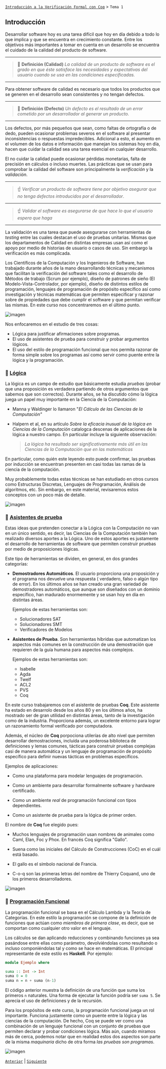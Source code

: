 [`Introducción a la Verificación Formal con Coq`](../README.md) > `Tema 1`

## Introducción

Desarrollar software hoy es una tarea difícil que hoy en día debido a todo lo que implica y que se encuentra en 
crecimiento constante. Entre los objetivos más importantes a tomar en cuenta en un desarrollo se encuentra el cuidado de
la calidad del producto de software. 

---
> :green_book: **Definición (Calidad)**  _La calidad de un producto de software es el grado en que éste satisface las 
> necesidades y expectativas del usuario cuando se usa en las condiciones especificadas._
---

Para obtener software de calidad es necesario que todos los productos que se generen en el desarrollo sean consistentes
y no tengan defectos.

---
> :green_book: **Definición (Defecto)**  _Un defecto es el resultado de un error cometido por un desarrollador al 
> generar un producto._
---

Los defectos, por más pequeños que sean, como faltas de ortografía o de dedo, pueden ocasionar problemas severos en el
software al presentar inconsistencias o respuestas impredecibles. Adicional a esto, el aumento en el volumen de los 
datos e información que manejan los sistemas hoy en día, hacen que cuidar la calidad sea una tarea esencial en cualquier
desarrollo.

El no cuidar la calidad puede ocasionar pérdidas monetarias, falta de precisión en cálculos o incluso muertes. Las 
prácticas que se usan para comprobar la calidad del software son principalmente la *verificación* y la *validación*.

---
> :point_up: _Verificar un producto de software tiene por objetivo asegurar que no tenga defectos introducidos por el
> desarrollador_.
---
> :point_up: _Validar el software es asegurarse de que hace lo que el usuario espera que haga_ 
---

La validación es una tarea que puede asesgurarse con herramientas de *testing* entre las cuales destacan el uso de 
pruebas unitarias. Mismas que los departamentos de Calidad en distintas empresas usan así como el apoyo por medio de
historias de usuario o casos de uso. Sin embargo la verificación es más complicada.

Los Científicos de la Computación y los Ingenieros de Software, han trabajado durante años de la mano desarrollando
técnicas y mecanismos que facilitan la verificación del software tales como el desarrollo de Métodos de trabajo (Scrum 
por ejemplo), diseño de patrones de sieño (El Modelo-Vista-Controlador, por ejemplo), diseño de distintos estilos de
programación, lenguajes de programación de propósito específico así como investigación y técnicas matemáticas que 
permiten especificar y razonar sobre de propiedades que debe cumplir el software y que permitan verificar las mismas. En 
este curso nos concentraremos en el último punto.

![imagen](https://external-content.duckduckgo.com/iu/?u=https%3A%2F%2Fwww.esds.co.in%2Fblog%2Fwp-content%2Fuploads%2F2019%2F03%2Ftesting.gif&f=1&nofb=1)

Nos enfocaremos en el estudio de tres cosas:

- Lógica para justificar afirmaciones sobre programas.
- El uso de asistentes de prueba para construir y probar argumentos lógicos.
- El uso del estilo de programación funcional que nos permita razonar de forma simple sobre los programas así como
  servir como puente entre la lógica y la programación.

### :large_orange_diamond: <ins>Lógica</ins>

La lógica es un campo de estudio que básicamente estudia *pruebas* (probar que una proposición es verdadera partiendo
de otros argumentos que sabemos que son correctos). Durante años, se ha discutido cómo la lógica juega un papel muy
importante en la Ciencia de la Computación:

- Manna y Waldinger lo llamaron "*El Cálculo de las Ciencias de la Computación"*

- Halpern et al, en su artículo *Sobre la eficacia inusual de la lógica en Ciencias de la Computación* catalogca
  descenas de aplicaciones de la lógica a nuestro campo. En particular incluye la siguiente observación:

  > *La lógica ha resultado ser significativamente más útil en las Ciencias de la Computación que en las matemáticas*

En particular, como quién este leyendo esto puede confirmar, las pruebas por inducción se encuentran presenten en casi
todas las ramas de la ciencia de la computación.

Muy probablemente todas estas técnicas se han estudiado en otros cursos como Estructuras Discretas, Lenguajes de 
Programación, Análisis de algoritmos, etc. Sin embargo, en este material, revisaremos estos conceptos con un poco más
de detalle.

![imagen](https://external-content.duckduckgo.com/iu/?u=http%3A%2F%2Fmedia2.intoday.in%2Findiatoday%2Fimages%2Fstories%2F2017April%2Fgifmain_041017061955.gif&f=1&nofb=1)

### :large_orange_diamond: <ins>Asistentes de prueba</ins>

Estas ideas que pretenden conectar a la Lógica con la Computación no van en un único sentido, es decir, las Ciencias de
la Computación también han realizado diversos aportes a la Lógica. Uno de estos aportes es justamente el desarrollo de
herramientas de software que permiten construir pruebas por medio de proposiciones lógicas. 

Este tipo de herramientas se dividen, en general, en dos grandes categorías:

- **Demostradores Automáticos**. El usuario proporciona una proposición y el programa nos devuelve una respuesta (
  verdadero, falso o algún tipo de error). En los últimos años se han creado una gran variedad de demostradores
  automáticos, que aunque son diseñados con un dominio específico, han madurado enormemente y se usan hoy en día en 
  distintas áreas.

  Ejemplos de estas herramientas son:

  - Solucionadores SAT
  - Solucionadores SMT
  - Verificadores de Modelos

- **Asistentes de Prueba**. Son herramientas híbridas que automatizan los aspectos más comunes en la construcción de una
  demostración que requieren de la guía humana para aspectos más complejos.

  Ejemplos de estas herramientas son:

  - Isabelle
  - Agda
  - Twelf
  - ACL2
  - PVS
  - Coq

En este curso trabajaremos con el asistente de pruebas __Coq__. Este asistente ha estado en desarrolo desde los años 80
y en los últimos años, ha mostrado ser de gran utilidad en distintas áreas, tanto de la investigación como de la 
industria. Proporciona además, un excelente entorno para lograr un razonamiento formal verificado por computadora.

Además, el núcleo de __Coq__ porpociona utilerías de alto nivel que permiten desarrollar demostraciones, incluída una
poderosa biblioteca de definiciones y lemas comunes, tácticas para construir pruebas complejas casi de manera 
automática y un lenguaje de programación de propósito específico para definir nuevas tácticas en problemas específicos.

Ejemplos de aplicaciones:

- Como una plataforma para modelar lenguajes de programación.

- Como un ambiente para desarrollar formalmente software y hardware certificado.

- Como un ambiente *real* de programación funcional con tipos dependientes.

- Como un asistente de prueba para la lógica de primer orden.

El nombre de __Coq__ fue elegido pues:

- Muchos lenguajes de programación usan nombres de animales como Caml, Elan, Foc y Phox. En francés Coq significa 
  "Gallo".

- Suena como las iniciales del Cálculo de Construcciones (CoC) en el cuál está basado.

- El gallo es el símbolo nacional de Francia.

- C-o-q son las primeras letras del nombre de Thierry Coquand, uno de los primeros desarrolladores.

![imagen](https://c.tenor.com/_y7rV7tM4XQAAAAM/gallo-claudio.gif)

### :large_orange_diamond: <ins>Programación Funcional</ins>

La programación funcional se basa en el Cálculo Lambda y la Teoría de Categorías. En este estilo la
programación se compone de la definición de funciones que actúan como *miembros de primera clase*, es
decir, que se comportan como cualquier otro valor en el lenguaje.

Los cálculos se dan aplicando reducciones y combinando funciones ya sea pasándose entre ellas como
parámetro, devolviéndolas como resultando o incluso componiéndolas tal y como se hace en matemáticas.
El principal representante de este estilo es __Haskell__. Por ejemplo:

```haskell
module Ejemplo where

suma :: Int -> Int
suma 0 = 0
suma n = n + suma (n-1)
```

El código anterior muestra la definición de una función que suma los primeros `n` naturales. Una forma
de ejecutar la función podría ser `suma 5`. Se aprecia el uso de
definiciones y de la recursión.

Para los propósitos de este curso, la programación funcional juega un rol importante. Funciona justamente como un puente
entre la lógica y las ciencias de la computación. De hecho, Coq se puede ver como una combinación de un lenguaje funcional
con un conjunto de pruebas que permiten declarar y probar condiciones lógica. Más aún, cuando miramos más de cerca, 
podemos notar que en realidad estos dos aspectos son parte de la misma *maquinaria* dicho de otra forma *las pruebas
son programas*.

![imagen](https://external-content.duckduckgo.com/iu/?u=http%3A%2F%2Fcdn.playbuzz.com%2Fcdn%2F6b1cd6a9-4e6f-4b8e-b320-e3b33f8d0a65%2F8e08b3b4-d037-4da5-99f9-de3215ea37c0.gif&f=1&nofb=1)


[`Anterior`](../README.md) | [`Siguiente`](../tema02/README.md)
